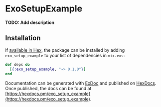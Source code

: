 # ExoSetupExample

**TODO: Add description**

## Installation

If [available in Hex](https://hex.pm/docs/publish), the package can be installed
by adding `exo_setup_example` to your list of dependencies in `mix.exs`:

```elixir
def deps do
  [{:exo_setup_example, "~> 0.1.0"}]
end
```

Documentation can be generated with [ExDoc](https://github.com/elixir-lang/ex_doc)
and published on [HexDocs](https://hexdocs.pm). Once published, the docs can
be found at [https://hexdocs.pm/exo_setup_example](https://hexdocs.pm/exo_setup_example).

